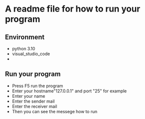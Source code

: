 # A readme file for how to run your program

## Environment 
 - python 3.10 
 - visual_studio_code
 - 
## Run your program
 - Press F5 run the program
 -  Enter your hostname"127.0.0.1" and port "25" for example
 - Enter your name 
 - Enter the sender mail
 - Enter the receiver mail
 - Then you can see the messege how to run 